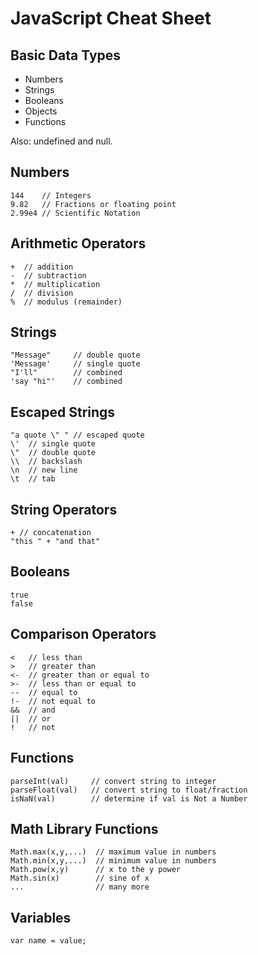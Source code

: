# JavaScript Cheat Sheet

Basic Data Types
----------------

* Numbers
* Strings
* Booleans
* Objects
* Functions

Also: undefined and null.

Numbers
-------

```
144    // Integers
9.82   // Fractions or floating point
2.99e4 // Scientific Notation
```

Arithmetic Operators
--------------------

```
+  // addition
-  // subtraction
*  // multiplication
/  // division
%  // modulus (remainder)
```


Strings
-------

```
"Message"     // double quote
'Message'     // single quote
"I'll"        // combined
'say "hi"'    // combined
```

Escaped Strings
---------------

```
"a quote \" " // escaped quote
\'  // single quote
\"  // double quote
\\  // backslash
\n  // new line
\t  // tab
```

String Operators
----------------

```
+ // concatenation
"this " + "and that"
```

Booleans
--------

```
true
false
```

Comparison Operators
--------------------

```
<   // less than
>   // greater than
<-  // greater than or equal to
>-  // less than or equal to
--  // equal to
!-  // not equal to
&&  // and
||  // or
!   // not
```

Functions
---------

```
parseInt(val)     // convert string to integer
parseFloat(val)   // convert string to float/fraction
isNaN(val)        // determine if val is Not a Number
```

Math Library Functions
----------------------

```
Math.max(x,y,...)  // maximum value in numbers
Math.min(x,y,...)  // minimum value in numbers
Math.pow(x,y)      // x to the y power
Math.sin(x)        // sine of x
...                // many more
```

Variables
---------

```
var name = value;
```
